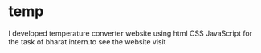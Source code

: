 # temp
I developed temperature converter   website using html CSS  JavaScript for the task of bharat intern.to see the website visit 
